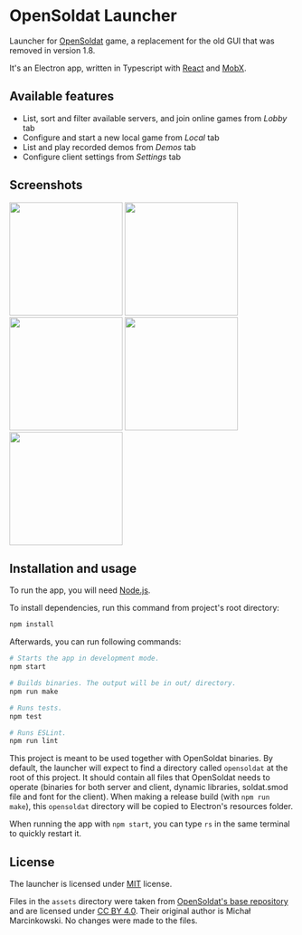 # OpenSoldat Launcher

Launcher for [OpenSoldat](https://github.com/opensoldat/opensoldat) game, a replacement for the old GUI that was removed in version 1.8.

It's an Electron app, written in Typescript with [React](https://reactjs.org/) and [MobX](https://mobx.js.org).

## Available features
- List, sort and filter available servers, and join online games from *Lobby* tab
- Configure and start a new local game from *Local* tab
- List and play recorded demos from *Demos* tab
- Configure client settings from *Settings* tab

## Screenshots
<p>
    <img src="https://i.imgur.com/Qve2H0I.png" width="200">
    <img src="https://i.imgur.com/JFiXxDw.png" width="200">
    <img src="https://i.imgur.com/wRmHF8Q.png" width="200">
    <img src="https://i.imgur.com/BwxTSfi.png" width="200">
    <img src="https://i.imgur.com/YAb0PCU.png" width="200">
</p>

## Installation and usage

To run the app, you will need [Node.js](https://nodejs.org).

To install dependencies, run this command from project's root directory:
```sh
npm install
```

Afterwards, you can run following commands:
```sh
# Starts the app in development mode.
npm start

# Builds binaries. The output will be in out/ directory.
npm run make

# Runs tests.
npm test

# Runs ESLint.
npm run lint
```

This project is meant to be used together with OpenSoldat binaries. By default, the launcher will expect to find a directory called `opensoldat` at the root of this project. It should contain all files that OpenSoldat needs to operate (binaries for both server and client, dynamic libraries, soldat.smod file and font for the client). When making a release build (with ```npm run make```), this `opensoldat` directory will be copied to Electron's resources folder.

When running the app with ```npm start```, you can type ```rs``` in the same terminal to quickly restart it.

## License
The launcher is licensed under [MIT](./LICENSE) license.

Files in the `assets` directory were taken from [OpenSoldat's base repository](https://github.com/opensoldat/base) and are licensed under [CC BY 4.0](https://github.com/opensoldat/base/blob/master/LICENSE.txt). Their original author is Michał Marcinkowski. No changes were made to the files.
